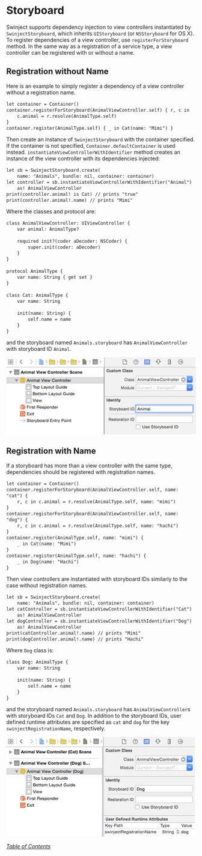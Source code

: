 # Storyboard

Swinject supports dependency injection to view controllers instantiated by `SwinjectStoryboard`, which inherits `UIStoryboard` (or `NSStoryboard` for OS X). To register dependencies of a view controller, use `registerForStoryboard` method. In the same way as a registration of a service type, a view controller can be registered with or without a name.

## Registration without Name

Here is an example to simply register a dependency of a view controller without a registration name.

    let container = Container()
    container.registerForStoryboard(AnimalViewController.self) { r, c in
        c.animal = r.resolve(AnimalType.self)
    }
    container.register(AnimalType.self) { _ in Cat(name: "Mimi") }

Then create an instance of `SwinjectStoryboard` with the container specified. If the container is not specified, `Container.defaultContainer` is used instead. `instantiateViewControllerWithIdentifier` method creates an instance of the view controller with its dependencies injected:

    let sb = SwinjectStoryboard.create(
        name: "Animals", bundle: nil, container: container)
    let controller = sb.instantiateViewControllerWithIdentifier("Animal")
        as! AnimalViewController
    print(controller.animal! is Cat) // prints "true"
    print(controller.animal!.name) // prints "Mimi"

Where the classes and protocol are:

    class AnimalViewController: UIViewController {
        var animal: AnimalType?

        required init?(coder aDecoder: NSCoder) {
            super.init(coder: aDecoder)
        }
    }

    protocol AnimalType {
        var name: String { get set }
    }

    class Cat: AnimalType {
        var name: String

        init(name: String) {
            self.name = name
        }
    }

and the storyboard named `Animals.storyboard` has `AnimalViewController` with storyboard ID `Animal`.

![AnimalViewController in Animals.storyboard](./Assets/AnimalViewControllerScreenshot1.png)

## Registration with Name

If a storyboard has more than a view controller with the same type, dependencies should be registered with registration names.

    let container = Container()
    container.registerForStoryboard(AnimalViewController.self, name: "cat") {
        r, c in c.animal = r.resolve(AnimalType.self, name: "mimi")
    }
    container.registerForStoryboard(AnimalViewController.self, name: "dog") {
        r, c in c.animal = r.resolve(AnimalType.self, name: "hachi")
    }
    container.register(AnimalType.self, name: "mimi") {
        _ in Cat(name: "Mimi")
    }
    container.register(AnimalType.self, name: "hachi") {
        _ in Dog(name: "Hachi")
    }

Then view controllers are instantiated with storyboard IDs similarly to the case without registration names.

    let sb = SwinjectStoryboard.create(
        name: "Animals", bundle: nil, container: container)
    let catController = sb.instantiateViewControllerWithIdentifier("Cat")
        as! AnimalViewController
    let dogController = sb.instantiateViewControllerWithIdentifier("Dog")
        as! AnimalViewController
    print(catController.animal!.name) // prints "Mimi"
    print(dogController.animal!.name) // prints "Hachi"

Where `Dog` class is:

    class Dog: AnimalType {
        var name: String

        init(name: String) {
            self.name = name
        }
    }

and the storyboard named `Animals.storyboard` has `AnimalViewController`s with storyboard IDs `Cat` and `Dog`. In addition to the storyboard IDs, user defined runtime attributes are specified as `cat` and `dog` for the key `swinjectRegistrationName`, respectively.

![AnimalViewControllers with user defined runtime attribute in Animals.storyboard](./Assets/AnimalViewControllerScreenshot2.png)

_[Table of Contents](README.md)_
